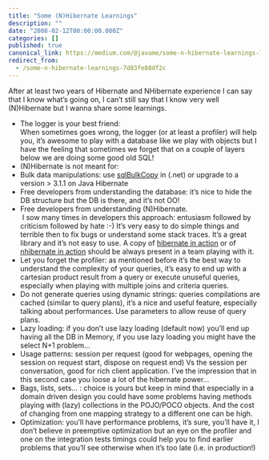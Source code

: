 ```yaml
---
title: "Some (N)Hibernate Learnings"
description: ""
date: "2008-02-12T00:00:00.000Z"
categories: []
published: true
canonical_link: https://medium.com/@javame/some-n-hibernate-learnings-7d83fe88df2c
redirect_from:
  - /some-n-hibernate-learnings-7d83fe88df2c
---
```


After at least two years of Hibernate and NHibernate experience I can say that I know what’s going on, I can’t still say that I know very well (N)Hibernate but I wanna share some learnings.

-   The logger is your best friend:  
    When sometimes goes wrong, the logger (or at least a profiler) will help you, it’s awesome to play with a database like we play with objects but I have the feeling that sometimes we forget that on a couple of layers below we are doing some good old SQL!
-   (N)Hibernate is not meant for:
-   Bulk data manipulations: use [sqlBulkCopy](http://msdn2.microsoft.com/en-us/library/system.data.sqlclient.sqlbulkcopy.aspx) in (.net) or upgrade to a version > 3.1.1 on Java Hibernate
-   Free developers from understanding the database: it’s nice to hide the DB structure but the DB is there, and it’s not OO!
-   Free developers from understanding (N)Hibernate.   
     I sow many times in developers this approach: entusiasm followed by criticism followed by hate :-) It’s very easy to do simple things and terrible then to fix bugs or understand some stack traces. It’s a great library and it’s not easy to use. A copy of [hibernate in action](http://books.google.com/books?q=hibernate+in+action&btnG=Search+Books) or of [nhibernate in action](http://books.google.com/books?q=nhibernate+in+action&btnG=Search+Books) should be always present in a team playing with it.
-   Let you forget the profiler: as mentioned before it’s the best way to understand the complexity of your queries, it’s easy to end up with a cartesian product result from a query or execute unuseful queries, especially when playing with multiple joins and criteria queries.
-   Do not generate queries using dynamic strings: queries compilations are cached (similar to query plans), it’s a nice and useful feature, especially talking about performances. Use parameters to allow reuse of query plans.
-   Lazy loading: if you don’t use lazy loading (default now) you’ll end up having all the DB in Memory, if you use lazy loading you might have the select N+1 problem…
-   Usage patterns: session per request (good for webpages, opening the session on request start, dispose on request end) Vs the session per conversation, good for rich client application. I’ve the impression that in this second case you loose a lot of the hibernate power…
-   Bags, lists, sets… : choice is yours but keep in mind that especially in a domain driven design you could have some problems having methods playing with (lazy) collections in the POJO/POCO objects. And the cost of changing from one mapping strategy to a different one can be high.
-   Optimization: you’ll have performance problems, it’s sure, you’ll have it, I don’t believe in preemptive optimization but an eye on the profiler and one on the integration tests timings could help you to find earlier problems that you’ll see otherwise when it’s too late (i.e. in production!)
